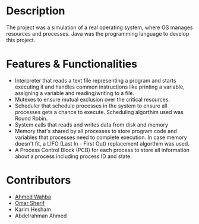 
# Description
The project was a simulation of a real operating system, where OS manages resources and processes. Java was the programming language to develop this project.

# Features & Functionalities
- Interpreter that reads a text file representing a program and starts executing it and handles common instructions like printing a variable, assigning a variable and reading/writing to a file.
- Mutexes to ensure mutual exclusion over the critical resources.
- Scheduler that schedule processes in the system to ensure all processes gets a chance to execute. Scheduling algorthim used was Round Robin. 
- System calls that reads and writes data from disk and memory
- Memory that's shared by all processes to store program code and variables that processes need to complete execution. In case memory doesn't fit, a LIFO (Last In - First Out) replacement algorthim was used.
- A Process Control Block (PCB) for each process to store all information about a process including process ID and state.

# Contributors
- <a href="https://github.com/AWahba1">Ahmed Wahba</a><br>
- <a href="https://github.com/omar-sherif9992">Omar Sherif</a><br>
- Karim Hesham <br>
- Abdelrahman Ahmed

